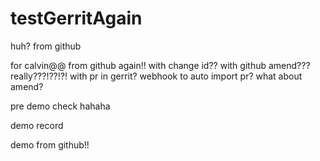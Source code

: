 # testGerritAgain
huh?
from github

for calvin@@
from github again!!
with change id??
with github amend???
really???!??!?!
with pr in gerrit?
webhook to auto import pr?
what about amend?

pre demo check hahaha

demo record


demo from github!!
